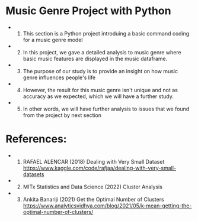 # Music Genre Project with Python 
* 1. This section is a Python project introduing a basic command coding for a music genre model
* 2. In this project, we gave a detailed analysis to music genre where basic music features are displayed in the music dataframe. 
* 3. The purpose of our study is to provide an insight on how music genre influences people's life 
* 4. However, the result for this music genre isn't unique and not as accuracy as we expected, which we will have a further study.
* 5. In other words, we will have further analysis to issues that we found from the project by next section




# References:
* 1. RAFAEL ALENCAR (2018) Dealing with Very Small Dataset https://www.kaggle.com/code/rafjaa/dealing-with-very-small-datasets
* 2. MITx Statistics and Data Science (2022) Cluster Analysis
* 3. Ankita Banariji (2021) Get the Optimal Number of Clusters https://www.analyticsvidhya.com/blog/2021/05/k-mean-getting-the-optimal-number-of-clusters/
